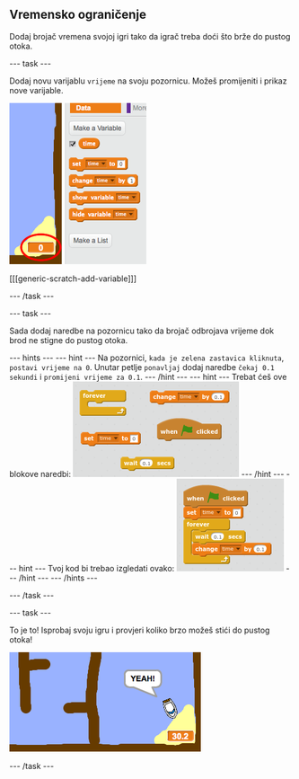 ## Vremensko ograničenje

Dodaj brojač vremena svojoj igri tako da igrač treba doći što brže do pustog otoka.

\--- task \---

Dodaj novu varijablu `vrijeme` na svoju pozornicu. Možeš promijeniti i prikaz nove varijable.

![screenshot](images/boat-variable.png)

[[[generic-scratch-add-variable]]]

\--- /task \---

\--- task \---

Sada dodaj naredbe na pozornicu tako da brojač odbrojava vrijeme dok brod ne stigne do pustog otoka.

\--- hints \--- \--- hint \--- Na pozornici, `kada je zelena zastavica kliknuta`, `postavi vrijeme na 0`. Unutar petlje `ponavljaj` dodaj naredbe `čekaj 0.1 sekundi` i `promijeni vrijeme za 0.1`. \--- /hint \--- \--- hint \--- Trebat ćeš ove blokove naredbi: ![screenshot](images/boat-time-blocks.png) \--- /hint \--- \--- hint \--- Tvoj kod bi trebao izgledati ovako: ![screenshot](images/boat-time-code.png) \--- /hint \--- \--- /hints \---

\--- /task \---

\--- task \---

To je to! Isprobaj svoju igru i provjeri koliko brzo možeš stići do pustog otoka!

![screenshot](images/boat-variable-test.png)

\--- /task \---